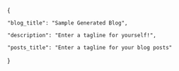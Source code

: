 {

    "blog_title": "Sample Generated Blog",
    
    "description": "Enter a tagline for yourself!",
    
    "posts_title": "Enter a tagline for your blog posts"

}